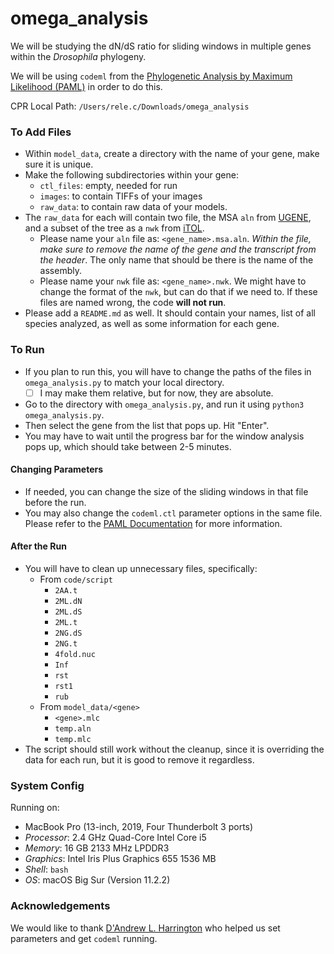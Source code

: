 # omega_analysis

We will be studying the dN/dS ratio for sliding windows in multiple genes within the _Drosophila_ phylogeny.

We will be using `codeml` from the [Phylogenetic Analysis by Maximum Likelihood (PAML)](http://abacus.gene.ucl.ac.uk/software/paml.html) in order to do this.

CPR Local Path: `/Users/rele.c/Downloads/omega_analysis`

### To Add Files
- Within `model_data`, create a directory with the name of your gene, make sure it is unique.
- Make the following subdirectories within your gene:
	- `ctl_files`: empty, needed for run
	- `images`: to contain TIFFs of your images
	- `raw_data`: to contain raw data of your models.
- The `raw_data` for each will contain two file, the MSA `aln` from [UGENE](http://ugene.net), and a subset of the tree as a `nwk` from [iTOL](https://itol.embl.de).
	- Please name your `aln` file as: `<gene_name>.msa.aln`. _Within the file, make sure to remove the name of the gene and the transcript from the header_. The only name that should be there is the name of the assembly.
 	- Please name your `nwk` file as: `<gene_name>.nwk`. We might have to change the format  of the `nwk`, but can do that if we need to.
	If these files are named wrong, the code __will not run__.
- Please add a `README.md` as well. It should contain your names, list of all species analyzed, as well as some information for each gene.

### To Run

- If you plan to run this, you will have to change the paths of the files in `omega_analysis.py` to match your local directory.
	- [ ] I may make them relative, but for now, they are absolute.
- Go to the directory with `omega_analysis.py`, and run it using `python3 omega_analysis.py`.
- Then select the gene from the list that pops up. Hit "Enter".
- You may have to wait until the progress bar for the window analysis pops up, which should take between 2-5 minutes.

#### Changing Parameters
- If needed, you can change the size of the sliding windows in that file before the run.
- You may also change the `codeml.ctl` parameter options in the same file. Please refer to the [PAML Documentation](http://abacus.gene.ucl.ac.uk/software/pamlDOC.pdf) for more information.

#### After the Run
- You will have to clean up unnecessary files, specifically:
	- From `code/script`
		- `2AA.t`
		- `2ML.dN`
		- `2ML.dS`
		- `2ML.t`
		- `2NG.dS`
		- `2NG.t`
		- `4fold.nuc`
		- `Inf `
		- `rst`
		- `rst1`
		- `rub`
	- From `model_data/<gene>`
		- `<gene>.mlc`
		- `temp.aln`
		- `temp.mlc`
- The script should still work without the cleanup, since it is overriding the data for each run, but it is good to remove it regardless.

### System Config
Running on:
- MacBook Pro (13-inch, 2019, Four Thunderbolt 3 ports)
- _Processor_: 2.4 GHz Quad-Core Intel Core i5
- _Memory_: 16 GB 2133 MHz LPDDR3
- _Graphics_: Intel Iris Plus Graphics 655 1536 MB
- _Shell_: `bash`
- _OS_: macOS Big Sur (Version 11.2.2)

### Acknowledgements

We would like to thank [D'Andrew L. Harrington](https://github.com/ContinuumDLH) who helped us set parameters and get `codeml` running.
